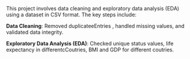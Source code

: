 This project involves data cleaning and exploratory data analysis (EDA) using a dataset in CSV format. The key steps include:

**Data Cleaning**: Removed duplicateeEntries , handled missing values, and validated data integrity.

**Exploratory Data Analysis (EDA)**: Checked unique status values, life expectancy in differentcCoutries, BMI and GDP for different coutries.
